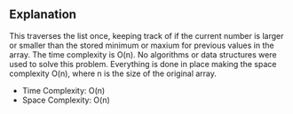 ## Explanation

This traverses the list once, keeping track of if the current number is larger or smaller than the stored minimum or maxium for previous values in the array.  The time complexity is O(n).  No algorithms or data structures were used to solve this problem.  Everything is done in place making the space complexity O(n), where n is the size of the original array.


* Time Complexity: O(n)
* Space Complexity: O(n)